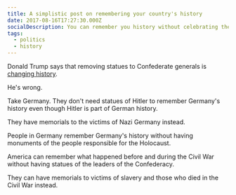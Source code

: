 ```yaml
---
title: A simplistic post on remembering your country's history
date: 2017-08-16T17:27:30.000Z
socialDescription: You can remember you history without celebrating the worst parts of it
tags:
  - politics
  - history
---
```



Donald Trump says that removing statues to Confederate generals is [changing history](http://www.politico.com/story/2017/08/15/full-text-trump-comments-white-supremacists-alt-left-transcript-241662).

He's wrong.

Take Germany. They don't need statues of Hitler to remember Germany's history even though Hitler is part of German history.

They have memorials to the victims of Nazi Germany instead.

People in Germany remember Germany's history without having monuments of the people responsible for the Holocaust.

America can remember what happened before and during the Civil War without having statues of the leaders of the Confederacy.

They can have memorials to victims of slavery and those who died in the Civil War instead.
